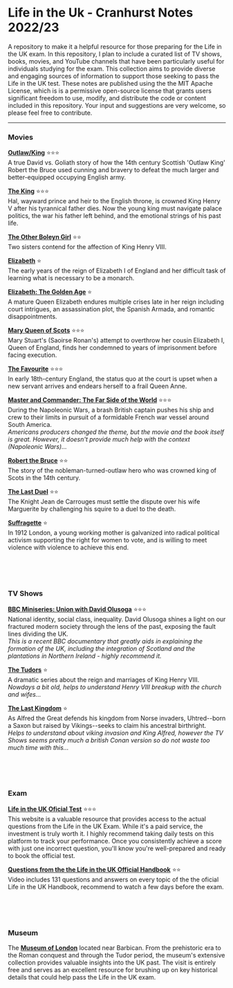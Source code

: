# Life in the Uk - Cranhurst Notes 2022/23
A repository to make it a helpful resource for those preparing for the Life in the UK exam. In this repository, I plan to include a curated list of TV shows, books, movies, and YouTube channels that have been particularly useful for individuals studying for the exam. 
This collection aims to provide diverse and engaging sources of information to support those seeking to pass the Life in the UK test. These notes are published using the the MIT Apache License, which is is a permissive open-source license that grants users significant freedom to use, modify, and distribute the code or content included in this repository.  Your input and suggestions are very welcome, so please feel free to contribute.

---


### Movies
**[Outlaw/King](https://www.imdb.com/title/tt6679794/?ref_=ttls_li_tt)** ⭐⭐⭐ <br> 
A true David vs. Goliath story of how the 14th century Scottish 'Outlaw King' Robert the Bruce used cunning and bravery to defeat the much larger and better-equipped occupying English army.

**[The King](https://www.imdb.com/title/tt7984766/?ref_=ttls_li_tt)** ⭐⭐⭐ <br> 
Hal, wayward prince and heir to the English throne, is crowned King Henry V after his tyrannical father dies. Now the young king must navigate palace politics, the war his father left behind, and the emotional strings of his past life.

**[The Other Boleyn Girl](https://www.imdb.com/title/tt0467200/?ref_=ttls_li_tt)**  ⭐⭐  <br> 
Two sisters contend for the affection of King Henry VIII.

**[Elizabeth](https://www.imdb.com/title/tt0127536/?ref_=ttls_li_tt)** ⭐ <br> 
The early years of the reign of Elizabeth I of England and her difficult task of learning what is necessary to be a monarch.

**[Elizabeth: The Golden Age](https://www.imdb.com/title/tt0414055/?ref_=ttls_li_tt)** ⭐ <br> 
A mature Queen Elizabeth endures multiple crises late in her reign including court intrigues, an assassination plot, the Spanish Armada, and romantic disappointments.

**[Mary Queen of Scots](https://www.imdb.com/title/tt2328900/?ref_=ttls_li_tt)** ⭐⭐⭐ <br> 
Mary Stuart's (Saoirse Ronan's) attempt to overthrow her cousin Elizabeth I, Queen of England, finds her condemned to years of imprisonment before facing execution.

**[The Favourite](https://www.imdb.com/title/tt5083738/?ref_=ttls_li_tt)** ⭐⭐⭐ <br> 
In early 18th-century England, the status quo at the court is upset when a new servant arrives and endears herself to a frail Queen Anne.

**[Master and Commander: The Far Side of the World](https://www.imdb.com/title/tt0311113/?ref_=ttls_li_tt)** ⭐⭐⭐ <br> 
During the Napoleonic Wars, a brash British captain pushes his ship and crew to their limits in pursuit of a formidable French war vessel around South America. <br>
*Americans producers changed the theme, but the movie and the book itself is great. However, it doesn't provide much help with the context (Napoleonic Wars)...* 

**[Robert the Bruce](https://www.imdb.com/title/tt8000908/?ref_=ttls_li_tt)** ⭐⭐ <br> 
The story of the nobleman-turned-outlaw hero who was crowned king of Scots in the 14th century.

**[The Last Duel](https://www.imdb.com/title/tt4244994/)** ⭐⭐ <br> 
The Knight Jean de Carrouges must settle the dispute over his wife Marguerite by challenging his squire to a duel to the death.

**[Suffragette](https://www.imdb.com/title/tt3077214/)** ⭐ <br> 
In 1912 London, a young working mother is galvanized into radical political activism supporting the right for women to vote, and is willing to meet violence with violence to achieve this end.

<br><br><br>

### TV Shows
**[BBC Miniseries: Union with David Olusoga](https://www.bbc.co.uk/iplayer/episodes/p0gd25kn/union-with-david-olusoga)** ⭐⭐⭐ <br>
National identity, social class, inequality. David Olusoga shines a light on our fractured modern society through the lens of the past, exposing the fault lines dividing the UK. <br>
 *This is a recent BBC documentary that greatly aids in explaining the formation of the UK, including the integration of Scotland and the plantations in Northern Ireland - highly recommend it.*

**[The Tudors](https://www.imdb.com/title/tt0758790/)** ⭐ <br> 
A dramatic series about the reign and marriages of King Henry VIII. <br>
*Nowdays a bit old, helps to understand Henry VIII breakup with the church and wifes...*


**[The Last Kingdom](https://www.imdb.com/title/tt4179452/)** ⭐ <br> 
As Alfred the Great defends his kingdom from Norse invaders, Uhtred--born a Saxon but raised by Vikings--seeks to claim his ancestral birthright. <br>
*Helps to understand about viking invasion and King Alfred, however the TV Shows seems pretty much a british Conan version so do not waste too much time with this...*

<br><br><br>

### Exam
**[Life in the UK Oficial Test](https://www.officiallifeintheuk.co.uk/lz/myaccount/login)** ⭐⭐⭐ <br>
This website is a valuable resource that provides access to the actual questions from the Life in the UK Exam. While it's a paid service, the investment is truly worth it. I highly recommend taking daily tests on this platform to track your performance. Once you consistently achieve a score with just one incorrect question, you'll know you're well-prepared and ready to book the official test.

**[Questions from the the Life in the UK Official Handbook](https://www.youtube.com/watch?v=XXUBcTZWIzs&t=2s)** ⭐⭐ <br>
Video includes 131 questions and answers on every topic of the the oficial Life in the UK Handbook, recommend to watch a few days before the exam.

<br><br><br>
### Museum
The **[Museum of London](https://www.museumoflondon.org.uk/museum-london)** located near Barbican. From the prehistoric era to the Roman conquest and through the Tudor period, the museum's extensive collection provides valuable insights into the UK past. The visit is entirely free and serves as an excellent resource for brushing up on key historical details that could help pass the Life in the UK exam.
